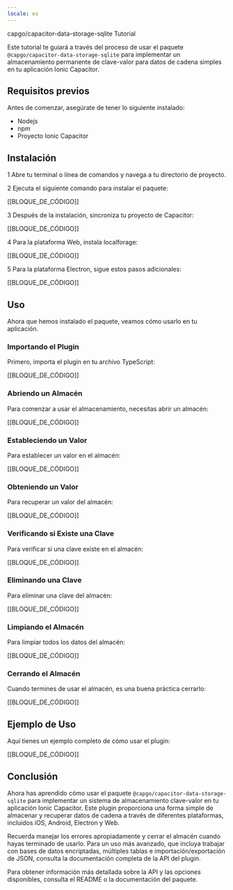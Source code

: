 ```yaml
---
locale: es
---
```


capgo/capacitor-data-storage-sqlite Tutorial

Este tutorial te guiará a través del proceso de usar el paquete `@capgo/capacitor-data-storage-sqlite` para implementar un almacenamiento permanente de clave-valor para datos de cadena simples en tu aplicación Ionic Capacitor.

## Requisitos previos

Antes de comenzar, asegúrate de tener lo siguiente instalado:

- Nodejs
- npm
- Proyecto Ionic Capacitor

## Instalación

1 Abre tu terminal o línea de comandos y navega a tu directorio de proyecto.

2 Ejecuta el siguiente comando para instalar el paquete:

[[BLOQUE_DE_CÓDIGO]]

3 Después de la instalación, sincroniza tu proyecto de Capacitor:

[[BLOQUE_DE_CÓDIGO]]

4 Para la plataforma Web, instala localforage:

[[BLOQUE_DE_CÓDIGO]]

5 Para la plataforma Electron, sigue estos pasos adicionales:

[[BLOQUE_DE_CÓDIGO]]

## Uso

Ahora que hemos instalado el paquete, veamos cómo usarlo en tu aplicación.

### Importando el Plugin

Primero, importa el plugin en tu archivo TypeScript:

[[BLOQUE_DE_CÓDIGO]]

### Abriendo un Almacén

Para comenzar a usar el almacenamiento, necesitas abrir un almacén:

[[BLOQUE_DE_CÓDIGO]]

### Estableciendo un Valor

Para establecer un valor en el almacén:

[[BLOQUE_DE_CÓDIGO]]

### Obteniendo un Valor

Para recuperar un valor del almacén:

[[BLOQUE_DE_CÓDIGO]]

### Verificando si Existe una Clave

Para verificar si una clave existe en el almacén:

[[BLOQUE_DE_CÓDIGO]]

### Eliminando una Clave

Para eliminar una clave del almacén:

[[BLOQUE_DE_CÓDIGO]]

### Limpiando el Almacén

Para limpiar todos los datos del almacén:

[[BLOQUE_DE_CÓDIGO]]

### Cerrando el Almacén

Cuando termines de usar el almacén, es una buena práctica cerrarlo:

[[BLOQUE_DE_CÓDIGO]]

## Ejemplo de Uso

Aquí tienes un ejemplo completo de cómo usar el plugin:

[[BLOQUE_DE_CÓDIGO]]

## Conclusión

Ahora has aprendido cómo usar el paquete `@capgo/capacitor-data-storage-sqlite` para implementar un sistema de almacenamiento clave-valor en tu aplicación Ionic Capacitor. Este plugin proporciona una forma simple de almacenar y recuperar datos de cadena a través de diferentes plataformas, incluidos iOS, Android, Electron y Web.

Recuerda manejar los errores apropiadamente y cerrar el almacén cuando hayas terminado de usarlo. Para un uso más avanzado, que incluya trabajar con bases de datos encriptadas, múltiples tablas e importación/exportación de JSON, consulta la documentación completa de la API del plugin.

Para obtener información más detallada sobre la API y las opciones disponibles, consulta el README o la documentación del paquete.